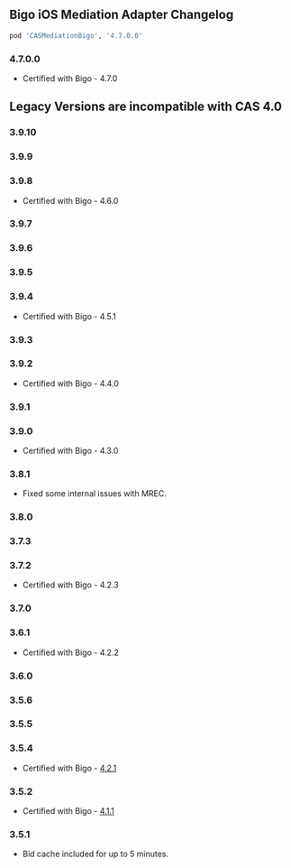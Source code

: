 ## Bigo iOS Mediation Adapter Changelog
```ruby
pod 'CASMediationBigo', '4.7.0.0'
```

### 4.7.0.0
- Certified with Bigo - 4.7.0

## Legacy Versions are incompatible with CAS 4.0

### 3.9.10

### 3.9.9

### 3.9.8
- Certified with Bigo - 4.6.0

### 3.9.7

### 3.9.6

### 3.9.5

### 3.9.4
- Certified with Bigo - 4.5.1

### 3.9.3

### 3.9.2
- Certified with Bigo - 4.4.0

### 3.9.1

### 3.9.0
- Certified with Bigo - 4.3.0

### 3.8.1
- Fixed some internal issues with MREC.

### 3.8.0

### 3.7.3

### 3.7.2
- Certified with Bigo - 4.2.3

### 3.7.0

### 3.6.1
- Certified with Bigo - 4.2.2

### 3.6.0

### 3.5.6

### 3.5.5

### 3.5.4
- Certified with Bigo - [4.2.1](https://www.bigossp.com/guide/sdk/ios/version)

### 3.5.2
- Certified with Bigo - [4.1.1](https://www.bigossp.com/guide/sdk/ios/version)

### 3.5.1
- Bid cache included for up to 5 minutes.